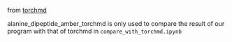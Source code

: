 from [torchmd](https://github.com/torchmd/torchmd)

alanine_dipeptide_amber_torchmd is only used to compare the result of our program with that of torchmd in `compare_with_torchmd.ipynb`
